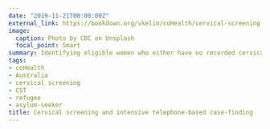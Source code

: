 ```yaml
---
date: "2019-11-21T00:00:00Z"
external_link: https://bookdown.org/vkelim/coHealth/cervical-screening.html
image:
  caption: Photo by CDC on Unsplash
  focal_point: Smart
summary: Identifying eligible women who either have no recorded cervical screening or whose last recorded screening is very overdue (most recent result 45 months or older 'Pap' smear) for targeted telephone-based recall. Interpreters are used as required, and the particular potential benefit of telephone-based recall for women of refugee/asylum-seeker background is explored.
tags:
- coHealth
- Australia
- cervical screening
- CST
- refugee
- asylum-seeker
title: Cervical screening and intensive telephone-based case-finding
---
```

